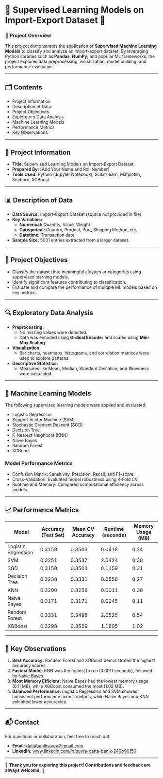 
# 🌟 Supervised Learning Models on Import-Export Dataset 🌟

### 📄 **Project Overview**
This project demonstrates the application of **Supervised Machine Learning Models** to classify and analyze an import-export dataset. By leveraging Python libraries such as **Pandas**, **NumPy**, and popular ML frameworks, the project explores data preprocessing, visualization, model building, and performance evaluation. 

---

## 🗂️ **Contents**
- Project Information
- Description of Data
- Project Objectives
- Exploratory Data Analysis
- Machine Learning Models
- Performance Metrics
- Key Observations

---

## 📌 **Project Information**
- **Title:** Supervised Learning Models on Import-Export Dataset
- **Prepared By:** [Add Your Name and Roll Number]
- **Tools Used:** Python (Jupyter Notebook), Scikit-learn, Matplotlib, Seaborn, XGBoost

---

## 📊 **Description of Data**
- **Data Source:** Import-Export Dataset (source not provided in file)
- **Key Variables:**
  - **Numerical:** Quantity, Value, Weight
  - **Categorical:** Country, Product, Port, Shipping Method, etc.
  - **Datetime:** Transaction date
- **Sample Size:** 5001 entries extracted from a larger dataset.

---

## 🎯 **Project Objectives**
- Classify the dataset into meaningful clusters or categories using supervised learning models.
- Identify significant features contributing to classification.
- Evaluate and compare the performance of multiple ML models based on key metrics.

---

## 🔍 **Exploratory Data Analysis**
- **Preprocessing:**
  - No missing values were detected.
  - Data was encoded using **Ordinal Encoder** and scaled using **Min-Max Scaling**.
- **Visualization:**
  - Bar charts, heatmaps, histograms, and correlation matrices were used to explore patterns.
- **Descriptive Statistics:**
  - Measures like Mean, Median, Standard Deviation, and Skewness were calculated.

---

## 🤖 **Machine Learning Models**
The following supervised learning models were applied and evaluated:
- Logistic Regression
- Support Vector Machine (SVM)
- Stochastic Gradient Descent (SGD)
- Decision Tree
- K-Nearest Neighbors (KNN)
- Naive Bayes
- Random Forest
- XGBoost

### **Model Performance Metrics**
- Confusion Matrix: Sensitivity, Precision, Recall, and F1-score.
- Cross-Validation: Evaluated model robustness using K-Fold CV.
- Runtime and Memory: Compared computational efficiency across models.

---

## 📈 **Performance Metrics**
| **Model**           | **Accuracy (Test Set)** | **Mean CV Accuracy** | **Runtime (seconds)** | **Memory Usage (MB)** |
|----------------------|-------------------------|-----------------------|------------------------|-----------------------|
| Logistic Regression  | 0.3158                 | 0.3503                | 0.0418                | 0.34                 |
| SVM                  | 0.3251                 | 0.3537                | 2.0424                | 0.38                 |
| SGD                  | 0.3158                 | 0.3503                | 0.1159                | 0.31                 |
| Decision Tree        | 0.3238                 | 0.3331                | 0.0558                | 0.27                 |
| KNN                  | 0.3200                 | 0.3258                | 0.0011                | 0.38                 |
| Naive Bayes          | 0.3171                 | 0.3171                | 0.0045                | 0.11                 |
| Random Forest        | 0.3331                 | 0.3498                | 2.0525                | 0.54                 |
| XGBoost              | 0.3298                 | 0.3529                | 1.1805                | 1.02                 |

---

## 📝 **Key Observations**
1. **Best Accuracy:** Random Forest and XGBoost demonstrated the highest accuracy scores.
2. **Fastest Model:** KNN was the fastest to run (0.0011 seconds), followed by Naive Bayes.
3. **Most Memory Efficient:** Naive Bayes had the lowest memory usage (0.11 MB), while XGBoost consumed the most (1.02 MB).
4. **Balanced Performance:** Logistic Regression and SVM showed consistent performance across metrics, while Naive Bayes and KNN exhibited lower accuracies.


---

## 📬 **Contact**
For questions or collaboration, feel free to reach out:
- **Email:** dattabaniksuvra@gmail.com
- **LinkedIn:** www.linkedin.com/in/suvra-datta-banik-240b90156

---

🌟 **Thank you for exploring this project! Contributions and feedback are always welcome.** 🌟
